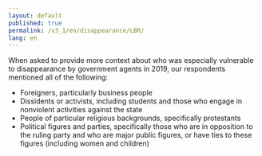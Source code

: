 ```yaml
---
layout: default
published: true
permalink: /v3_1/en/disappearance/LBR/
lang: en
---
```

When asked to provide more context about who was especially vulnerable to disappearance by government agents in 2019, our respondents mentioned all of the following: 

- Foreigners, particularly business people
- Dissidents or activists, including students and those who engage in nonviolent activities against the state
- People of particular religious backgrounds, specifically protestants 
- Political figures and parties, specifically those who are in opposition to the ruling party and who are major public figures, or have ties to these figures (including women and children)

